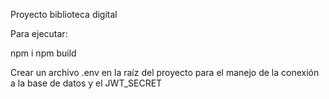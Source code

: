 Proyecto biblioteca digital

Para ejecutar:

npm i
npm build

Crear un archivo .env en la raíz del proyecto para el manejo de la conexión a la base de datos y el JWT_SECRET
